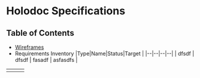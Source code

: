 # Holodoc Specifications
## Table of Contents
* [Wireframes](wireframe.md)
* Requirements Inventory
|Type|Name|Status|Target |
|--|--|--|--|
| dfsdf | dfsdf | fasadf | asfasdfs |


|  |  |  |
|--|--|--|
|  |  |  |

<!--stackedit_data:
eyJoaXN0b3J5IjpbNjA0MDM5MjExXX0=
-->